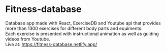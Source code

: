 # Fitness-database
Database app made with React, ExerciseDB and Youtube api that provides more than 1300 exercises for different body parts and equiments. <br/>
Each exercise is presented with instructional animation as well as guiding videos from Youtube. <br/>
Live at: https://fitness-database.netlify.app/
